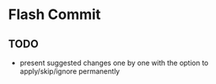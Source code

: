# Flash Commit

## TODO

- present suggested changes one by one with the option to apply/skip/ignore permanently